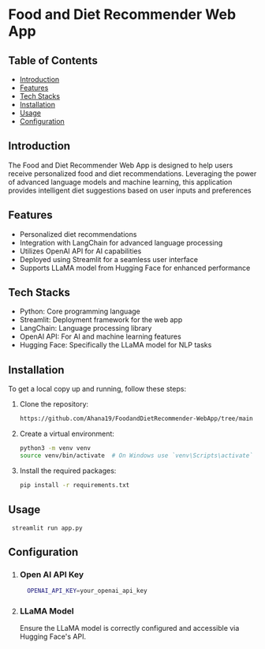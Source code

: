 # Food and Diet Recommender Web App

## Table of Contents
- [Introduction](https://pip.pypa.io/en/stable/)
- [Features](https://pip.pypa.io/en/stable/)
- [Tech Stacks](https://pip.pypa.io/en/stable/)
- [Installation](https://pip.pypa.io/en/stable/)
- [Usage](https://pip.pypa.io/en/stable/)
- [Configuration](https://pip.pypa.io/en/stable/)

## Introduction

The Food and Diet Recommender Web App is designed to help users receive personalized food and diet recommendations. Leveraging the power of advanced language models and machine learning, this application provides intelligent diet suggestions based on user inputs and preferences

## Features

- Personalized diet recommendations
- Integration with LangChain for advanced language processing
- Utilizes OpenAI API for AI capabilities
- Deployed using Streamlit for a seamless user interface
- Supports LLaMA model from Hugging Face for enhanced performance

## Tech Stacks

- Python: Core programming language
- Streamlit: Deployment framework for the web app
- LangChain: Language processing library
- OpenAI API: For AI and machine learning features
- Hugging Face: Specifically the LLaMA model for NLP tasks

## Installation

To get a local copy up and running, follow these steps:
1. Clone the repository:
    ```sh
    https://github.com/Ahana19/FoodandDietRecommender-WebApp/tree/main  
    ```

2. Create a virtual environment:
    ```sh
    python3 -m venv venv
    source venv/bin/activate  # On Windows use `venv\Scripts\activate`
    ```

3. Install the required packages:
    ```sh
    pip install -r requirements.txt
    ```


## Usage

    
     streamlit run app.py
    

## Configuration

1. ### Open AI API Key
     ```sh
       OPENAI_API_KEY=your_openai_api_key

    ```
2. ### LLaMA Model

   Ensure the LLaMA model is correctly configured and accessible via Hugging Face's API.

